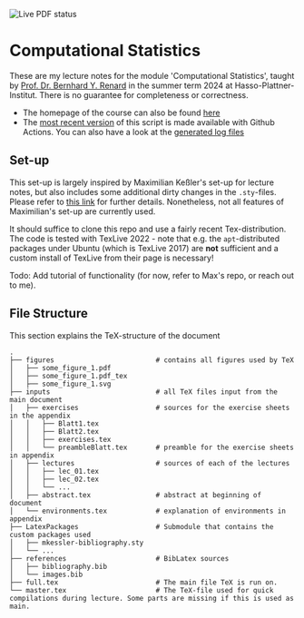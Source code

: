 ![Live PDF status](https://github.com/Zyranix/CompStat-Lecture-Notes/actions/workflows/makefile.yml/badge.svg)

# Computational Statistics
These are my lecture notes for the module 'Computational Statistics', taught by [Prof. Dr. Bernhard Y. Renard](http://www.renard.it/) in the summer term 2024 at Hasso-Plattner-Institut. There is no guarantee for completeness or correctness.

- The homepage of the course can also be found [here](https://hpi.de/studium/im-studium/lehrveranstaltungen/data-engineering-ma/lehrveranstaltung/sose-24-4012-computational-statistics.html)
- The [most recent version](https://zyranix.github.io/CompStat-Lecture-Notes/2024_CompStats.pdf) of this script is made available with Github Actions. You can also have a look at the [generated log files](https://zyranix.github.io/CompStat-Lecture-Notes/2024_CompStats.log)

## Set-up
This set-up is largely inspired by Maximilian Keßler's set-up for lecture notes, but also includes some additional dirty changes in the `.sty`-files. Please refer to [this link](https://gitlab.com/latexci/packages/LatexPackages) for further details. Nonetheless, not all features of Maximilian's set-up are currently used. 

It should suffice to clone this repo and use a fairly recent Tex-distribution. The code is tested with TexLive 2022 - note that e.g. the `apt`-distributed packages under Ubuntu (which is TexLive 2017) are **not** sufficient and a custom install of TexLive from their page is necessary!

Todo: Add tutorial of functionality (for now, refer to Max's repo, or reach out to me).

## File Structure
This section explains the TeX-structure of the document

```
.
├── figures                         # contains all figures used by TeX
│   ├── some_figure_1.pdf          
│   ├── some_figure_1.pdf_tex
│   ├── some_figure_1.svg
├── inputs                          # all TeX files input from the main document
│   ├── exercises                   # sources for the exercise sheets in the appendix
│   │   ├── Blatt1.tex
│   │   ├── Blatt2.tex
│   │   ├── exercises.tex
│   │   └── preambleBlatt.tex       # preamble for the exercise sheets in appendix
│   ├── lectures                    # sources of each of the lectures
│   │   ├── lec_01.tex              
│   │   ├── lec_02.tex
│   │   └── ...
│   ├── abstract.tex                # abstract at beginning of document
│   └── environments.tex            # explanation of environments in appendix
├── LatexPackages                   # Submodule that contains the custom packages used
│   ├── mkessler-bibliography.sty
│   └── ...
├── references                      # BibLatex sources
│   ├── bibliography.bib
│   └── images.bib
├── full.tex                        # The main file TeX is run on.
└── master.tex                      # The TeX-file used for quick compilations during lecture. Some parts are missing if this is used as main.
```
